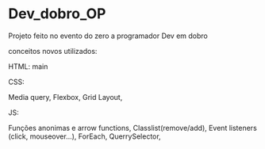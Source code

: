 # Dev_dobro_OP
Projeto  feito no evento do zero a programador Dev em dobro

conceitos novos utilizados:

HTML:
main

CSS:

Media query,
Flexbox,
Grid Layout,

JS:

Funções anonimas e arrow functions,
Classlist(remove/add),
Event listeners (click, mouseover...),
ForEach,
QuerrySelector,
